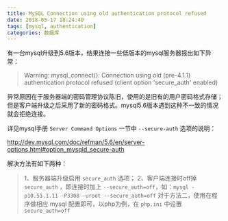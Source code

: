 ```yaml
---
title: MySQL Connection using old authentication protocol refused
date: 2018-05-17 18:24:40
tags: [mysql, authentication]
categories: 数据库
---
```


有一台mysql升级到5.6版本，结果连接一些低版本的mysql服务器报出如下异常：

> Warning: mysql_connect(): Connection using old (pre-4.1.1) authentication protocol refused (client option 'secure_auth' enabled)

异常原因在于服务器端的密码管理协议陈旧，使用的是旧有的用户密码格式存储；但是客户端升级之后采用了新的密码格式。mysql5.6版本遇到这种不一致的情况就会拒绝连接。

<!--more-->

详见mysql手册 `Server Command Options` 一节中 `--secure-auth` 选项的说明：

http://dev.mysql.com/doc/refman/5.6/en/server-options.html#option_mysqld_secure-auth

解决方法有如下两种：

> 1、服务器端升级启用 `secure_auth` 选项；
> 2、客户端连接时off掉 `secure_auth` ，即连接时加上 `--secure_auth=off`，如：`mysql -p10.51.1.11 -P3308 -uroot --secure_auth=off`
> 对于方法二，使用在程序做相应 mysql 配置即可，以php为例，在 `php.ini` 中设置 `secure_auth=off`